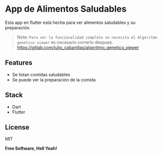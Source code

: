 # App de Alimentos Saludables

Esta app en flutter está hecha para ver alimentos saludables y su preparación.

> Note: `Para ver la funcionalidad completa se necesita el Algoritmo genetico viewer` es necesario correrlo despues.
<https://gitlab.com/julio_cabanillas/algoritmo_genetico_viewer>

## Features
- Se listan comidas saludables
- Se puede ver la preparación de la comida

## Stack
- Dart
- Flutter

## License

MIT

**Free Software, Hell Yeah!**
